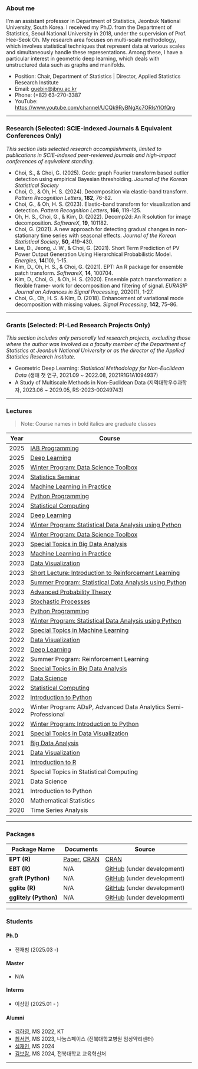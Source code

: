 ### About me

I'm an assistant professor in Department of Statistics, Jeonbuk National University, South Korea. I received my Ph.D. from the Department of Statistics, Seoul National University in 2018, under the supervision of Prof. Hee-Seok Oh. My research area focuses on multi-scale methodology, which involves statistical techniques that represent data at various scales and simultaneously handle these representations. Among these, I have a particular interest in geometric deep learning, which deals with unstructured data such as graphs and manifolds.

- Position: Chair, Department of Statistics | Director, Applied Statistics Research Institute
- Email: guebin@jbnu.ac.kr
- Phone: (+82) 63-270-3387
- YouTube: https://www.youtube.com/channel/UCQk9RyBNgXc7ORIsYlOfQrg

---

### Research (Selected: SCIE-indexed Journals & Equivalent Conferences Only)

*This section lists selected research accomplishments, limited to publications in SCIE-indexed peer-reviewed journals and high-impact conferences of equivalent standing.*

- Choi, S., & Choi, G. (2025). Gode: graph Fourier transform based outlier detection using empirical Bayesian thresholding. *Journal of the Korean Statistical Society* 
- Choi, G., & Oh, H. S. (2024). Decomposition via elastic-band transform. *Pattern Recognition Letters*, **182**, 76-82.
- Choi, G., & Oh, H. S. (2023). Elastic-band transform for visualization and detection. *Pattern Recognition Letters*, **166**, 119-125.
- Oh, H. S., Choi, G., & Kim, D. (2022). Decomp2d: An R solution for image decomposition. *SoftwareX*, **19**, 101182.
- Choi, G. (2021). A new approach for detecting gradual changes in non-stationary time series with seasonal effects. *Journal of the Korean Statistical Society*, **50**, 419-430. 
- Lee, D., Jeong, J. W., & Choi, G. (2021). Short Term Prediction of PV Power Output Generation Using Hierarchical Probabilistic Model. *Energies*, **14**(10), 1-15.
- Kim, D., Oh, H. S., & Choi, G. (2021). EPT: An R package for ensemble patch transform. *SoftwareX*, **14**, 100704.
- Kim, D., Choi, G., & Oh, H. S. (2020). Ensemble patch transformation: a flexible frame- work for decomposition and filtering of signal. *EURASIP Journal on Advances in Signal Processing*, 2020(1), 1-27.
- Choi, G., Oh, H. S. & Kim, D. (2018). Enhancement of variational mode decomposition with missing values. *Signal Processing*, **142**, 75–86.

---

### Grants (Selected: PI-Led Research Projects Only)

*This section includes only personally led research projects, excluding those where the author was involved as a faculty member of the Department of Statistics at Jeonbuk National University or as the director of the Applied Statistics Research Institute.*

- Geometric Deep Learning: *Statistical Methodology for Non-Euclidean Data* (생애 첫 연구, 2021.09 ~ 2022.08, 2021R1G1A1094937)
- A Study of Multiscale Methods in Non-Euclidean Data (지역대학우수과학자, 2023.06 ~ 2029.05, RS-2023-00249743)

---
### Lectures

> Note: Course names in bold italics are graduate classes

| Year | Course |
|------|--------------------------------------------------------------|
| 2025 | [IAB Programming](https://guebin.github.io/IAB2025/) |
| 2025 | [Deep Learning](https://guebin.github.io/DL2025/) |
| 2025 | [Winter Program: Data Science Toolbox](https://guebin.github.io/DSTBX2025/) |
| 2024 | [Statistics Seminar](https://guebin.github.io/SS2024/) |
| 2024 | [Machine Learning in Practice](https://guebin.github.io/MP2024/) |
| 2024 | [Python Programming](https://guebin.github.io/PP2024/) |
| 2024 | [Statistical Computing](https://guebin.github.io/SC2024/) |
| 2024 | [Deep Learning](https://guebin.github.io/DL2024/) |
| 2024 | [Winter Program: Statistical Data Analysis using Python](https://guebin.github.io/PP2024WIN) |
| 2024 | [Winter Program: Data Science Toolbox](https://guebin.github.io/DSTBX2024/) |
| 2023 | [Special Topics in Big Data Analysis](https://guebin.github.io/STBDA2023/) |
| 2023 | [Machine Learning in Practice](https://guebin.github.io/MP2023/) |
| 2023 | [Data Visualization](https://guebin.github.io/DV2023/) |
| 2023 | [Short Lecture: Introduction to Reinforcement Learning](https://guebin.github.io/RL2023SL/) |
| 2023 | [Summer Program: Statistical Data Analysis using Python](https://guebin.github.io/PP2023SUM/) |
| 2023 | [Advanced Probability Theory](https://guebin.github.io/AP2023/) |
| 2023 | [Stochastic Processes](https://guebin.github.io/SP2023/) |
| 2023 | [Python Programming](https://guebin.github.io/PP2023/) |
| 2023 | [Winter Program: Statistical Data Analysis using Python](https://guebin.github.io/IP2023WIN/) |
| 2022 | [Special Topics in Machine Learning](https://guebin.github.io/STML2022/) |
| 2022 | [Data Visualization](https://guebin.github.io/DV2022/) |
| 2022 | [Deep Learning](https://guebin.github.io/DL2022/) |
| 2022 | Summer Program: Reinforcement Learning |
| 2022 | [Special Topics in Big Data Analysis](https://guebin.github.io/STBDA2022/) |
| 2022 | [Data Science](https://guebin.github.io/DS2022/) |
| 2022 | [Statistical Computing](https://guebin.github.io/SC2022/) |
| 2022 | [Introduction to Python](https://guebin.github.io/IP2022/) |
| 2022 | Winter Program: ADsP, Advanced Data Analytics Semi-Professional |
| 2022 | [Winter Program: Introduction to Python](https://guebin.github.io/IP2022WIN/) |
| 2021 | [Special Topics in Data Visualization](https://guebin.github.io/STDV2021/) |
| 2021 | [Big Data Analysis](https://guebin.github.io/BDA2021/) |
| 2021 | [Data Visualization](https://guebin.github.io/DV2021/) |
| 2021 | [Introduction to R](https://guebin.github.io/IR2021/) |
| 2021 | Special Topics in Statistical Computing |
| 2021 | Data Science |
| 2021 | Introduction to Python |
| 2020 | Mathematical Statistics |
| 2020 | Time Series Analysis |


---

### Packages 

| Package Name       | Documents                                                                                                           | Source                                                                                     |
|--------------------|---------------------------------------------------------------------------------------------------------------------|--------------------------------------------------------------------------------------------|
| **EPT (R)**        | [Paper](https://www.sciencedirect.com/science/article/pii/S2352711021000492), [CRAN](https://cran.r-project.org/web/packages/EPT/EPT.pdf) | [CRAN](https://cran.r-project.org/src/contrib/EPT_0.7.6.tar.gz)                           |
| **EBT (R)**        | N/A                                                                                                                 | [GitHub](https://github.com/guebin/ebt) (under development)                                |
| **graft (Python)** | N/A                                                                                                                 | [GitHub](https://github.com/guebin/graft) (under development)                              |
| **gglite (R)**     | N/A                                                                                                                 | [GitHub](https://github.com/seoyeonc/gglite) (under development)                           |
| **gglitely (Python)** | N/A                                                                                                              | [GitHub](https://github.com/seoyeonc/gglitely) (under development)                         |

--- 

### Students

#### Ph.D 

- 전재범 (2025.03 -)

#### Master

- N/A

#### Interns

- 이상민 (2025.01 - ) 

#### Alumni 

- [김하영](https://github.com/kimha02), MS 2022, KT
- [최서연](https://github.com/seoyeonc), MS 2023, 나눔스페이스 (전북대학교병원 임상약리센터)
- [심재인](https://github.com/simjaein), MS 2024
- [김보람](https://github.com/boram-coco), MS 2024, 전북대학교 교육혁신처


---

<!---
guebin/guebin is a ✨ special ✨ repository because its `README.md` (this file) appears on your GitHub profile.
You can click the Preview link to take a look at your changes.
--->
